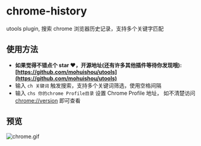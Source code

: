 # chrome-history

utools plugin, 搜索 chrome 浏览器历史记录，支持多个关键字匹配

## 使用方法

- **如果觉得不错点个 star ❤️，开源地址(还有许多其他插件等待你发现哦): [https://github.com/mohuishou/utools](https://github.com/mohuishou/utools)**
- 输入 `ch 关键词` 触发搜索，支持多个关键词筛选，使用空格间隔
- 输入 `chs 你的chrome Profile目录` 设置 Chrome Profile 地址， 如不清楚访问[chrome://version](chrome://version) 即可查看

## 预览

![chrome.gif](https://i.loli.net/2019/12/03/5OSlsYBd24iCZVK.gif)
